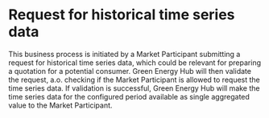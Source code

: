 # Request for historical time series data

This business process is initiated by a Market Participant submitting a request for historical time series data, which could be relevant for preparing a quotation for a potential consumer. Green Energy Hub will then validate the request, a.o. checking if the Market Participant is allowed to request the time series data. If validation is successful, Green Energy Hub will make the time series data for the configured period available as single aggregated value to the Market Participant.
